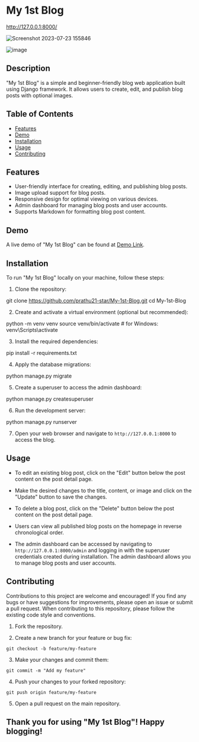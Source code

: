 # My 1st Blog

http://127.0.0.1:8000/


![Screenshot 2023-07-23 155846](https://github.com/prathu21-star/My-1st-Blog/assets/91003319/e21adf29-ac64-4e1d-ba41-3f98fcd6e41e)

![image](https://github.com/prathu21-star/My-1st-Blog/assets/91003319/78370a2b-5964-451a-bf5e-847fe5d96e5c)


## Description

"My 1st Blog" is a simple and beginner-friendly blog web application built using Django framework. It allows users to create, edit, and publish blog posts with optional images.

## Table of Contents

- [Features](#features)
- [Demo](#demo)
- [Installation](#installation)
- [Usage](#usage)
- [Contributing](#contributing)

## Features

- User-friendly interface for creating, editing, and publishing blog posts.
- Image upload support for blog posts.
- Responsive design for optimal viewing on various devices.
- Admin dashboard for managing blog posts and user accounts.
- Supports Markdown for formatting blog post content.

## Demo

A live demo of "My 1st Blog" can be found at [Demo Link](link_to_demo).

## Installation

To run "My 1st Blog" locally on your machine, follow these steps:

1. Clone the repository:

git clone https://github.com/prathu21-star/My-1st-Blog.git
cd My-1st-Blog


2. Create and activate a virtual environment (optional but recommended):

python -m venv venv
source venv/bin/activate # for Windows: venv\Scripts\activate


3. Install the required dependencies:

pip install -r requirements.txt


4. Apply the database migrations:

python manage.py migrate


5. Create a superuser to access the admin dashboard:

python manage.py createsuperuser


6. Run the development server:

python manage.py runserver


7. Open your web browser and navigate to `http://127.0.0.1:8000` to access the blog.

## Usage


- To edit an existing blog post, click on the "Edit" button below the post content on the post detail page.
- Make the desired changes to the title, content, or image and click on the "Update" button to save the changes.

- To delete a blog post, click on the "Delete" button below the post content on the post detail page.

- Users can view all published blog posts on the homepage in reverse chronological order.

- The admin dashboard can be accessed by navigating to `http://127.0.0.1:8000/admin` and logging in with the superuser credentials created during installation. The admin dashboard allows you to manage blog posts and user accounts.

## Contributing

Contributions to this project are welcome and encouraged! If you find any bugs or have suggestions for improvements, please open an issue or submit a pull request. When contributing to this repository, please follow the existing code style and conventions.

1. Fork the repository.

2. Create a new branch for your feature or bug fix:

```
git checkout -b feature/my-feature
```

3. Make your changes and commit them:

```
git commit -m "Add my feature"
```

4. Push your changes to your forked repository:

```
git push origin feature/my-feature
```

5. Open a pull request on the main repository.


## Thank you for using "My 1st Blog"! Happy blogging!
